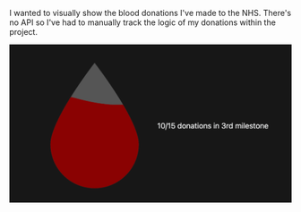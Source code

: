 I wanted to visually show the blood donations I've made to the NHS. There's no API so I've had to manually track the logic of my donations within the project.

<img src="./static/donations.png" alt="An image showing a blood droplet almost filled with 10/15 donations in 3rd milestone written next to it.">
